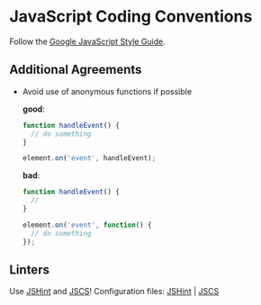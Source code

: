 # JavaScript Coding Conventions

Follow the [Google JavaScript Style Guide](https://google.github.io/styleguide/javascriptguide.xml).

## Additional Agreements

* Avoid use of anonymous functions if possible

  __good__:
  ```javascript
  function handleEvent() {
    // do something
  }

  element.on('event', handleEvent);
  ```

  __bad__:
  ```javascript
  function handleEvent() {
    //
  }

  element.on('event', function() {
    // do something
  });
  ```

## Linters

Use [JSHint](http://jshint.com/) and [JSCS](http://jscs.info/)!
Configuration files: [JSHint](/files/.jshintrc) | [JSCS](/files/.jscsrc)

